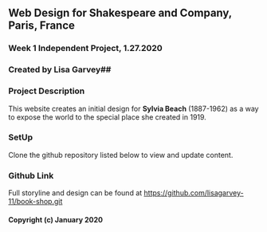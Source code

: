 ## Web Design for Shakespeare and Company, Paris, France

### Week 1 Independent Project, 1.27.2020

### Created by Lisa Garvey##

### Project Description

This website creates an initial design for **Sylvia Beach** (1887-1962) as a way to expose the world to the special place she created in 1919.

### SetUp

Clone the github repository listed below to view and update content.

### Github Link

Full storyline and design can be found at https://github.com/lisagarvey-11/book-shop.git

#### Copyright (c) January 2020
